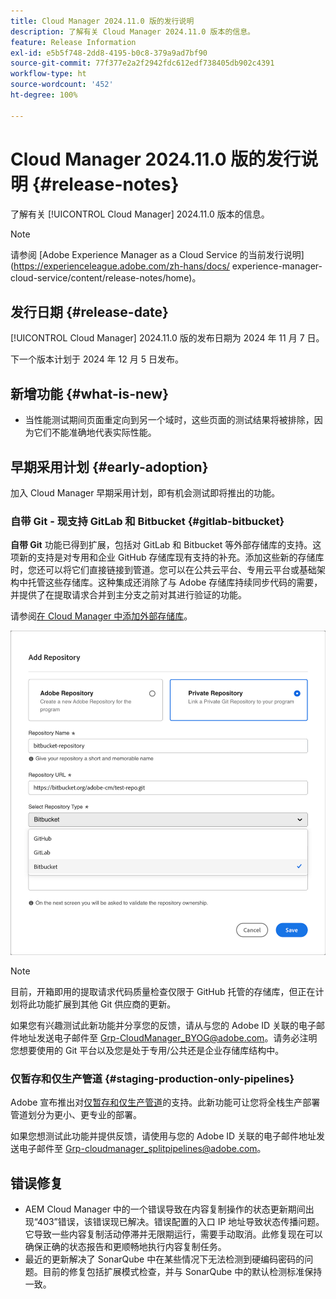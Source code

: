 ```yaml
---
title: Cloud Manager 2024.11.0 版的发行说明
description: 了解有关 Cloud Manager 2024.11.0 版本的信息。
feature: Release Information
exl-id: e5b5f748-2dd8-4195-b0c8-379a9ad7bf90
source-git-commit: 77f377e2a2f2942fdc612edf738405db902c4391
workflow-type: ht
source-wordcount: '452'
ht-degree: 100%

---
```


# Cloud Manager 2024.11.0 版的发行说明 {#release-notes}

了解有关 [!UICONTROL Cloud Manager] 2024.11.0 版本的信息。

>[!NOTE]
>
>请参阅 [Adobe Experience Manager as a Cloud Service 的当前发行说明](https://experienceleague.adobe.com/zh-hans/docs/ experience-manager-cloud-service/content/release-notes/home)。

## 发行日期 {#release-date}

<!-- SAVE FOR FUTURE POSSIBLE USE No notable bugs or features for the September release of Cloud Manager. -->

[!UICONTROL Cloud Manager] 2024.11.0 版的发布日期为 2024 年 11 月 7 日。

下一个版本计划于 2024 年 12 月 5 日发布。

## 新增功能 {#what-is-new}

* 当性能测试期间页面重定向到另一个域时，这些页面的测试结果将被排除，因为它们不能准确地代表实际性能。<!-- (CMGR-5637) -->

## 早期采用计划 {#early-adoption}

加入 Cloud Manager 早期采用计划，即有机会测试即将推出的功能。

### 自带 Git - 现支持 GitLab 和 Bitbucket {#gitlab-bitbucket}

<!-- BOTH CS & AMS -->

**自带 Git** 功能已得到扩展，包括对 GitLab 和 Bitbucket 等外部存储库的支持。这项新的支持是对专用和企业 GitHub 存储库现有支持的补充。添加这些新的存储库时，您还可以将它们直接链接到管道。您可以在公共云平台、专用云平台或基础架构中托管这些存储库。这种集成还消除了与 Adobe 存储库持续同步代码的需要，并提供了在提取请求合并到主分支之前对其进行验证的功能。

请参阅[在 Cloud Manager 中添加外部存储库](/help/managing-code/external-repositories.md)。

![添加“存储库”对话框](/help/release-notes/assets/repositories-add-release-notes.png)

>[!NOTE]
>
>目前，开箱即用的提取请求代码质量检查仅限于 GitHub 托管的存储库，但正在计划将此功能扩展到其他 Git 供应商的更新。

如果您有兴趣测试此新功能并分享您的反馈，请从与您的 Adobe ID 关联的电子邮件地址发送电子邮件至 [Grp-CloudManager_BYOG@adobe.com](mailto:Grp-CloudManager_BYOG@adobe.com)。请务必注明您想要使用的 Git 平台以及您是处于专用/公共还是企业存储库结构中。

### 仅暂存和仅生产管道 {#staging-production-only-pipelines}

Adobe 宣布推出对[仅暂存和仅生产管道](/help/using/stage-prod-only.md)的支持。此新功能可让您将全栈生产部署管道划分为更小、更专业的部署。

如果您想测试此功能并提供反馈，请使用与您的 Adobe ID 关联的电子邮件地址发送电子邮件至 [Grp-cloudmanager_splitpipelines@adobe.com](mailto:Grp-cloudmanager_splitpipelines@adobe.com)。

## 错误修复

* AEM Cloud Manager 中的一个错误导致在内容复制操作的状态更新期间出现“403”错误，该错误现已解决。错误配置的入口 IP 地址导致状态传播问题。它导致一些内容复制活动停滞并无限期运行，需要手动取消。此修复现在可以确保正确的状态报告和更顺畅地执行内容复制任务。<!-- (CMGR-62739) -->
* 最近的更新解决了 SonarQube 中在某些情况下无法检测到硬编码密码的问题。目前的修复包括扩展模式检查，并与 SonarQube 中的默认检测标准保持一致。<!-- CMGR-62682 -->

<!-- Known Issues {#known-issues}

* A -->
